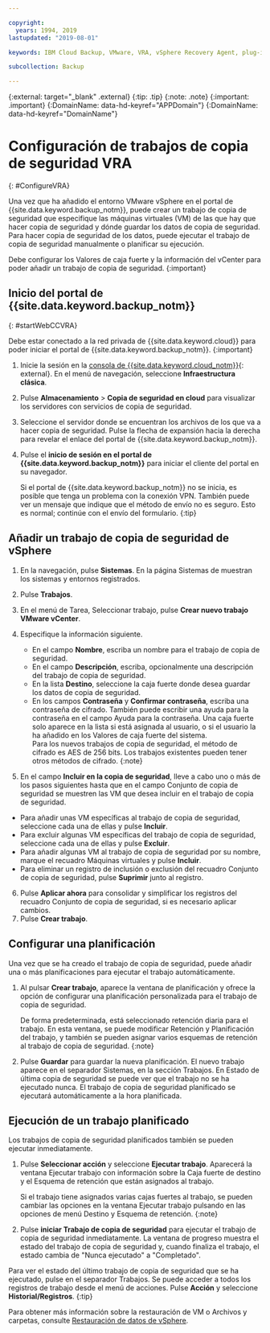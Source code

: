```yaml
---

copyright:
  years: 1994, 2019
lastupdated: "2019-08-01"

keywords: IBM Cloud Backup, VMware, VRA, vSphere Recovery Agent, plug-in, plugin, EVault, Carbonite, vSphere

subcollection: Backup

---
```

{:external: target="_blank" .external}
{:tip: .tip}
{:note: .note}
{:important: .important}
{:DomainName: data-hd-keyref="APPDomain"}
{:DomainName: data-hd-keyref="DomainName"}

# Configuración de trabajos de copia de seguridad VRA
{: #ConfigureVRA}

Una vez que ha añadido el entorno VMware vSphere  en el portal de {{site.data.keyword.backup_notm}}, puede crear un trabajo de copia de seguridad que especifique las máquinas virtuales (VM) de las que hay que hacer copia de seguridad y dónde guardar los datos de copia de seguridad. Para hacer copia de seguridad de los datos, puede ejecutar el trabajo de copia de seguridad manualmente o planificar su ejecución.

Debe configurar los Valores de caja fuerte y la información del vCenter para poder añadir un trabajo de copia de seguridad.
{:important}

## Inicio del portal de {{site.data.keyword.backup_notm}}
{: #startWebCCVRA}

Debe estar conectado a la red privada de {{site.data.keyword.cloud}} para poder iniciar el portal de {{site.data.keyword.backup_notm}}.
{:important}

1. Inicie la sesión en la [consola de {{site.data.keyword.cloud_notm}}](https://{DomainName}){: external}. En el menú de navegación, seleccione **Infraestructura clásica**.
2. Pulse **Almacenamiento** > **Copia de seguridad en cloud** para visualizar los servidores con servicios de copia de seguridad.
3. Seleccione el servidor donde se encuentran los archivos de los que va a hacer copia de seguridad. Pulse la flecha de expansión hacia la derecha para revelar el enlace del portal de {{site.data.keyword.backup_notm}}.
4. Pulse el **inicio de sesión en el portal de {{site.data.keyword.backup_notm}}** para iniciar el cliente del portal en su navegador.

   Si el portal de {{site.data.keyword.backup_notm}} no se inicia, es posible que tenga un problema con la conexión VPN. También puede ver un mensaje que indique que el método de envío no es seguro. Esto es normal; continúe con el envío del formulario.
   {:tip}

## Añadir un trabajo de copia de seguridad de vSphere

1. En la navegación, pulse **Sistemas**. En la página Sistemas de muestran los sistemas y entornos registrados.
2. Pulse **Trabajos**.
3. En el menú de Tarea, Seleccionar trabajo, pulse **Crear nuevo trabajo VMware vCenter**.
4. Especifique la información siguiente.
   * En el campo **Nombre**, escriba un nombre para el trabajo de copia de seguridad.
   * En el campo **Descripción**, escriba, opcionalmente una descripción del trabajo de copia de seguridad.
   * En la lista **Destino**, seleccione la caja fuerte donde desea guardar los datos de copia de seguridad.
   * En los campos **Contraseña** y **Confirmar contraseña**, escriba una contraseña de cifrado. También puede escribir una ayuda para la contraseña en el campo Ayuda para la contraseña.
   Una caja fuerte solo aparece en la lista si está asignada al usuario, o si el usuario la ha añadido en los Valores de caja fuerte del sistema.<br/>
   Para los nuevos trabajos de copia de seguridad, el método de cifrado es AES de 256 bits. Los trabajos existentes pueden tener otros métodos de cifrado.
   {:note}

5.	En el campo **Incluir en la copia de seguridad**, lleve a cabo uno o más de los pasos siguientes hasta que en el campo Conjunto de copia de seguridad se muestren las VM que desea incluir en el trabajo de copia de seguridad.

   * Para añadir unas VM específicas al trabajo de copia de seguridad, seleccione cada una de ellas y pulse **Incluir**.
   * Para excluir algunas VM específicas del trabajo de copia de seguridad, seleccione cada una de ellas y pulse **Excluir**.
   * Para añadir algunas VM al trabajo de copia de seguridad por su nombre, marque el recuadro Máquinas virtuales y pulse **Incluir**.
   * Para eliminar un registro de inclusión o exclusión del recuadro Conjunto de copia de seguridad, pulse **Suprimir** junto al registro.

6. Pulse **Aplicar ahora** para consolidar y simplificar los registros del recuadro Conjunto de copia de seguridad, si es necesario aplicar cambios.
7. Pulse **Crear trabajo**.

## Configurar una planificación

Una vez que se ha creado el trabajo de copia de seguridad, puede añadir una o más planificaciones para ejecutar el trabajo automáticamente.

1. Al pulsar **Crear trabajo**, aparece la ventana de planificación y ofrece la opción de configurar una planificación personalizada para el trabajo de copia de seguridad.

   De forma predeterminada, está seleccionado retención diaria para el trabajo. En esta ventana, se puede modificar Retención y Planificación del trabajo, y también se pueden asignar varios esquemas de retención al trabajo de copia de seguridad.
   {:note}
2. Pulse **Guardar** para guardar la nueva planificación. El nuevo trabajo aparece en el separador Sistemas, en la sección Trabajos. En Estado de última copia de seguridad se puede ver que el trabajo no se ha ejecutado nunca. El trabajo de copia de seguridad planificado se ejecutará automáticamente a la hora planificada.

## Ejecución de un trabajo planificado

Los trabajos de copia de seguridad planificados también se pueden ejecutar inmediatamente.

1. Pulse **Seleccionar acción** y seleccione **Ejecutar trabajo**. Aparecerá la ventana Ejecutar trabajo con información sobre la Caja fuerte de destino y el Esquema de retención que están asignados al trabajo.

   Si el trabajo tiene asignados varias cajas fuertes al trabajo, se pueden cambiar las opciones en la ventana Ejecutar trabajo pulsando en las opciones de menú Destino y Esquema de retención.
   {:note}
2. Pulse **iniciar Trabajo de copia de seguridad** para ejecutar el trabajo de copia de seguridad inmediatamente. La ventana de progreso muestra el estado del trabajo de copia de seguridad y, cuando finaliza el trabajo, el estado cambia de "Nunca ejecutado" a "Completado".

Para ver el estado del último trabajo de copia de seguridad que se ha ejecutado, pulse en el separador Trabajos. Se puede acceder a todos los registros de trabajo desde el menú de acciones. Pulse **Acción** y seleccione **Historial/Registros**.
{:tip}

Para obtener más información sobre la restauración de VM o Archivos y carpetas, consulte [Restauración de datos de vSphere](/docs/infrastructure/Backup?topic=Backup-VRARestore#VRARestore).
